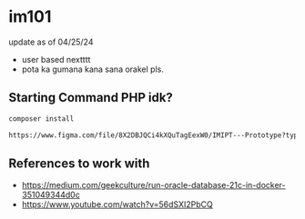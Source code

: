 # im101
update as of 04/25/24
- user based nextttt
- pota ka gumana kana sana orakel pls.

## Starting Command PHP idk?
```bash
composer install
```

```bash
https://www.figma.com/file/8X2DBJQCi4kXQuTagEexW0/IMIPT---Prototype?type=design&node-id=526%3A435&mode=design&t=447BvfqFvtIB9Sm1-1
```

## References to work with
- https://medium.com/geekculture/run-oracle-database-21c-in-docker-351049344d0c
- https://www.youtube.com/watch?v=56dSXI2PbCQ
